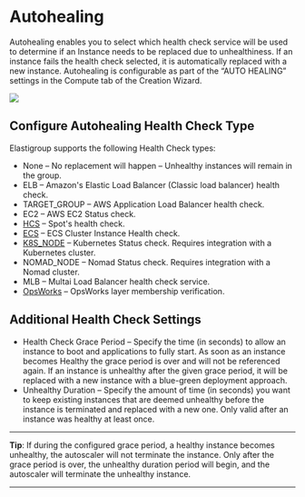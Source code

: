 # Autohealing

Autohealing enables you to select which health check service will be used to determine if an Instance needs to be replaced due to unhealthiness. If an instance fails the health check selected, it is automatically replaced with a new instance. Autohealing is configurable as part of the “AUTO HEALING” settings in the Compute tab of the Creation Wizard.

<img src="/elastigroup/_media/compute-autohealing-01.png" />

## Configure Autohealing Health Check Type

Elastigroup supports the following Health Check types:

- None – No replacement will happen – Unhealthy instances will remain in the group.
- ELB – Amazon's Elastic Load Balancer (Classic load balancer) health check.
- TARGET_GROUP – AWS Application Load Balancer health check.
- EC2 – AWS EC2 Status check.
- [HCS](elastigroup/tools-integrations/custom-health-check-service.md) – Spot's health check.
- [ECS](elastigroup/tutorials/configure-health-checks-and-autohealing.md) – ECS Cluster Instance Health check.
- [K8S_NODE](elastigroup/tools-integrations/kubernetes-with-elastigroup/configure-autohealing-for-kubernetes.md) – Kubernetes Status check. Requires integration with a Kubernetes cluster.
- NOMAD_NODE – Nomad Status check. Requires integration with a Nomad cluster.
- MLB – Multai Load Balancer health check service.
- [OpsWorks](elastigroup/tools-integrations/opsworks/opsworks-autohealing.md) – OpsWorks layer membership verification.

## Additional Health Check Settings

- Health Check Grace Period – Specify the time (in seconds) to allow an instance to boot and applications to fully start. As soon as an instance becomes Healthy the grace period is over and will not be referenced again. If an instance is unhealthy after the given grace period, it will be replaced with a new instance with a blue-green deployment approach.
- Unhealthy Duration – Specify the amount of time (in seconds) you want to keep existing instances that are deemed unhealthy before the instance is terminated and replaced with a new one. Only valid after an instance was healthy at least once.

---

**Tip**: If during the configured grace period, a healthy instance becomes unhealthy, the autoscaler will not terminate the instance. Only after the grace period is over, the unhealthy duration period will begin, and the autoscaler will terminate the unhealthy instance.

---
